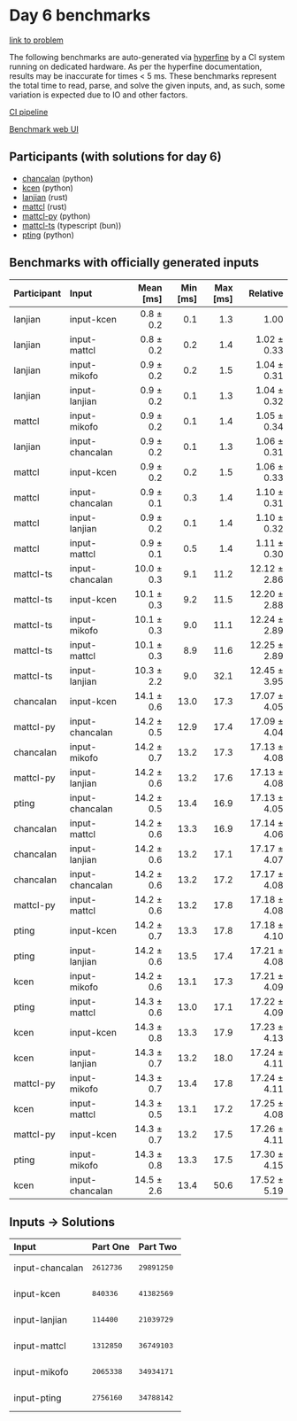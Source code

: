 # Day 6 benchmarks

[link to problem](https://adventofcode.com/2023/day/6)

The following benchmarks are auto-generated via
[hyperfine](https://github.com/sharkdp/hyperfine) by a CI system running on
dedicated hardware. As per the hyperfine documentation, results may be
inaccurate for times < 5 ms. These benchmarks represent the total time to read,
parse, and solve the given inputs, and, as such, some variation is expected due
to IO and other factors.

[CI pipeline](http://ci.papercode.net:8080/teams/main/pipelines/aoc2023)

[Benchmark web UI](https://aoc.ancalagon.black)


## Participants (with solutions for day 6)

- [chancalan](https://github.com/chancalan/aoc2023) (python)
- [kcen](https://github.com/kcen/aoc2023) (python)
- [lanjian](https://github.com/lanjian/aoc-2023) (rust)
- [mattcl](https://github.com/mattcl/aoc2023) (rust)
- [mattcl-py](https://github.com/mattcl/aoc2023-py) (python)
- [mattcl-ts](https://github.com/mattcl/aoc2023-js) (typescript (bun))
- [pting](https://github.com/pting/aoc2023) (python)


## Benchmarks with officially generated inputs

| Participant | Input | Mean [ms] | Min [ms] | Max [ms] | Relative |
|:---|:---|---:|---:|---:|---:|
| lanjian | input-kcen | 0.8 ± 0.2 | 0.1 | 1.3 | 1.00 |
| lanjian | input-mattcl | 0.8 ± 0.2 | 0.2 | 1.4 | 1.02 ± 0.33 |
| lanjian | input-mikofo | 0.9 ± 0.2 | 0.2 | 1.5 | 1.04 ± 0.31 |
| lanjian | input-lanjian | 0.9 ± 0.2 | 0.1 | 1.3 | 1.04 ± 0.32 |
| mattcl | input-mikofo | 0.9 ± 0.2 | 0.1 | 1.4 | 1.05 ± 0.34 |
| lanjian | input-chancalan | 0.9 ± 0.2 | 0.1 | 1.3 | 1.06 ± 0.31 |
| mattcl | input-kcen | 0.9 ± 0.2 | 0.2 | 1.5 | 1.06 ± 0.33 |
| mattcl | input-chancalan | 0.9 ± 0.1 | 0.3 | 1.4 | 1.10 ± 0.31 |
| mattcl | input-lanjian | 0.9 ± 0.2 | 0.1 | 1.4 | 1.10 ± 0.32 |
| mattcl | input-mattcl | 0.9 ± 0.1 | 0.5 | 1.4 | 1.11 ± 0.30 |
| mattcl-ts | input-chancalan | 10.0 ± 0.3 | 9.1 | 11.2 | 12.12 ± 2.86 |
| mattcl-ts | input-kcen | 10.1 ± 0.3 | 9.2 | 11.5 | 12.20 ± 2.88 |
| mattcl-ts | input-mikofo | 10.1 ± 0.3 | 9.0 | 11.1 | 12.24 ± 2.89 |
| mattcl-ts | input-mattcl | 10.1 ± 0.3 | 8.9 | 11.6 | 12.25 ± 2.89 |
| mattcl-ts | input-lanjian | 10.3 ± 2.2 | 9.0 | 32.1 | 12.45 ± 3.95 |
| chancalan | input-kcen | 14.1 ± 0.6 | 13.0 | 17.3 | 17.07 ± 4.05 |
| mattcl-py | input-chancalan | 14.2 ± 0.5 | 12.9 | 17.4 | 17.09 ± 4.04 |
| chancalan | input-mikofo | 14.2 ± 0.7 | 13.2 | 17.3 | 17.13 ± 4.08 |
| mattcl-py | input-lanjian | 14.2 ± 0.6 | 13.2 | 17.6 | 17.13 ± 4.08 |
| pting | input-chancalan | 14.2 ± 0.5 | 13.4 | 16.9 | 17.13 ± 4.05 |
| chancalan | input-mattcl | 14.2 ± 0.6 | 13.3 | 16.9 | 17.14 ± 4.06 |
| chancalan | input-lanjian | 14.2 ± 0.6 | 13.2 | 17.1 | 17.17 ± 4.07 |
| chancalan | input-chancalan | 14.2 ± 0.6 | 13.2 | 17.2 | 17.17 ± 4.08 |
| mattcl-py | input-mattcl | 14.2 ± 0.6 | 13.2 | 17.8 | 17.18 ± 4.08 |
| pting | input-kcen | 14.2 ± 0.7 | 13.3 | 17.8 | 17.18 ± 4.10 |
| pting | input-lanjian | 14.2 ± 0.6 | 13.5 | 17.4 | 17.21 ± 4.08 |
| kcen | input-mikofo | 14.2 ± 0.6 | 13.1 | 17.3 | 17.21 ± 4.09 |
| pting | input-mattcl | 14.3 ± 0.6 | 13.0 | 17.1 | 17.22 ± 4.09 |
| kcen | input-kcen | 14.3 ± 0.8 | 13.3 | 17.9 | 17.23 ± 4.13 |
| kcen | input-lanjian | 14.3 ± 0.7 | 13.2 | 18.0 | 17.24 ± 4.11 |
| mattcl-py | input-mikofo | 14.3 ± 0.7 | 13.4 | 17.8 | 17.24 ± 4.11 |
| kcen | input-mattcl | 14.3 ± 0.5 | 13.1 | 17.2 | 17.25 ± 4.08 |
| mattcl-py | input-kcen | 14.3 ± 0.7 | 13.2 | 17.5 | 17.26 ± 4.11 |
| pting | input-mikofo | 14.3 ± 0.8 | 13.3 | 17.5 | 17.30 ± 4.15 |
| kcen | input-chancalan | 14.5 ± 2.6 | 13.4 | 50.6 | 17.52 ± 5.19 |


## Inputs -> Solutions

| Input | Part One | Part Two |
|:---|:---|:---|
|input-chancalan|<pre>2612736</pre>|<pre>29891250</pre>|
|input-kcen|<pre>840336</pre>|<pre>41382569</pre>|
|input-lanjian|<pre>114400</pre>|<pre>21039729</pre>|
|input-mattcl|<pre>1312850</pre>|<pre>36749103</pre>|
|input-mikofo|<pre>2065338</pre>|<pre>34934171</pre>|
|input-pting|<pre>2756160</pre>|<pre>34788142</pre>|